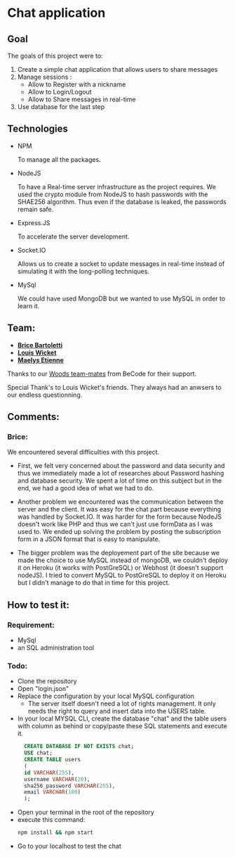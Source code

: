 # Chat application

## Goal

The goals of this project were to:

1. Create a simple chat application that allows users to share messages
2. Manage sessions :
   - Allow to Register with a nickname
   - Allow to Login/Logout
   - Allow to Share messages in real-time
3. Use database for the last step

## Technologies

- NPM

  To manage all the packages.

- NodeJS

  To have a Real-time server infrastructure as the project requires.
  We used the crypto module from NodeJS to hash passwords with the SHAE256 algorithm.
  Thus even if the database is leaked, the passwords remain safe.

- Express.JS

  To accelerate the server development.

- Socket.IO

  Allows us to create a socket to update messages in real-time instead of simulating it with the long-polling techniques.

- MySql

  We could have used MongoDB but we wanted to use MySQL in order to learn it.

## Team:

- [**Brice Bartoletti**](https://github.com/Levizar)
- [**Louis Wicket**](https://github.com/512LouisWicket)
- [**Maelys Etienne**](https://github.com/Mae26)

Thanks to our [Woods team-mates](https://github.com/orgs/becodeorg/teams/crl-woods-2-15) from BeCode for their support.

Special Thank's to Louis Wicket's friends. They always had an anwsers to our endless questionning.

## Comments:

### Brice:

We encountered several difficulties with this project.

- First, we felt very concerned about the password and data security and thus we immediately made a lot of researches about Password hashing and database security. We spent a lot of time on this subject but in the end, we had a good idea of what we had to do.

- Another problem we encountered was the communication between the server and the client. It was easy for the chat part because everything was handled by Socket.IO. It was harder for the form because NodeJS doesn't work like PHP and thus we can't just use formData as I was used to. We ended up solving the problem by posting the subscription form in a JSON format that is easy to manipulate.

- The bigger problem was the deployement part of the site because we made the choice to use MySQL instead of mongoDB, we couldn't deploy it on Heroku (it works with PostGreSQL) or Webhost (it doesn't support nodeJS). I tried to convert MySQL to PostGreSQL to deploy it on Heroku but I didn't manage to do that in time for this project.

## How to test it:

### Requirement:

- MySql
- an SQL administration tool

### Todo:

- Clone the repository
- Open "login.json"
- Replace the configuration by your local MySQL configuration
  - The server itself doesn't need a lot of rights management.
    It only needs the right to query and insert data into the USERS table.
- In your local MYSQL CLI, create the database "chat" and the table users with column as behind or copy/paste these SQL statements and execute it.
  ```SQL
    CREATE DATABASE IF NOT EXISTS chat;
    USE chat;
    CREATE TABLE users
    (
    id VARCHAR(255),
    username VARCHAR(20),
    sha256_password VARCHAR(255),
    email VARCHAR(100)
    );
  ```
- Open your terminal in the root of the repository
- execute this command:
    ```bash
    npm install && npm start
    ```
- Go to your localhost to test the chat